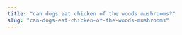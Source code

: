 ```yaml
---
title: "can dogs eat chicken of the woods mushrooms?"
slug: "can-dogs-eat-chicken-of-the-woods-mushrooms"
---
```


